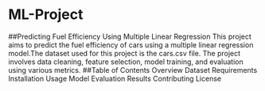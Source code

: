 # ML-Project
##Predicting Fuel Efficiency Using Multiple Linear Regression
This project aims to predict the fuel efficiency of cars using a multiple linear regression model.The dataset used for this project is the cars.csv file. The project involves data cleaning, feature selection, model training, and evaluation using various metrics.
##Table of Contents
Overview
Dataset
Requirements
Installation
Usage
Model Evaluation
Results
Contributing
License
